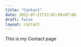 ```yaml
---
title: "Contact"
date: 2021-07-21T23:02:09+07:00
draft: false
layout: contact
---
```


This is my Contact page